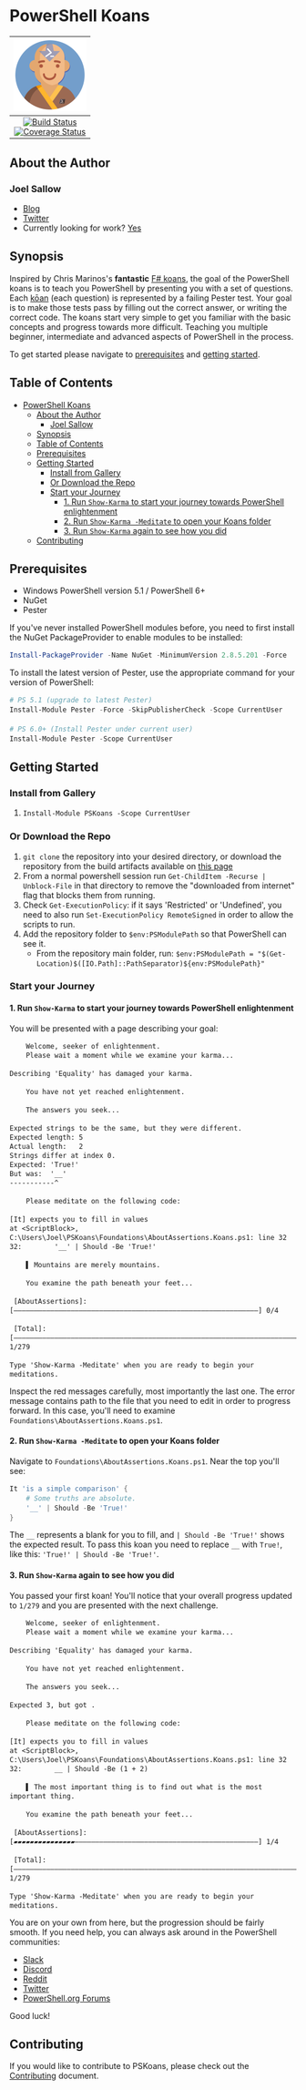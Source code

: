 # PowerShell Koans

| [![PSKoans Logo](./logo-128px.png)](./logo.svg)                                                 |
| :---------------------------------------------------------------------------------------------: |
| [![Build Status][build-badge]][build-link]<br/>[![Coverage Status][coverage-badge]][build-link] |

## About the Author

### Joel Sallow
- [Blog](https://vexx32.github.io)
- [Twitter](https://twitter.com/vexx32)
- Currently looking for work? [Yes](https://hirejoel.dev)

## Synopsis

Inspired by Chris Marinos's **fantastic** [F# koans](https://github.com/ChrisMarinos/FSharpKoans), the goal of the PowerShell koans is to teach you PowerShell by presenting you with a set of questions.
Each [kōan](https://en.wikipedia.org/wiki/K%C5%8Dan) (each question) is represented by a failing Pester test.
Your goal is to make those tests pass by filling out the correct answer, or writing the correct code.
The koans start very simple to get you familiar with the basic concepts and progress towards more difficult.
Teaching you multiple beginner, intermediate and advanced aspects of PowerShell in the process.

To get started please navigate to [prerequisites](#prerequisites) and [getting started](#getting-started).

## Table of Contents

- [PowerShell Koans](#powershell-koans)
  - [About the Author](#about-the-author)
    - [Joel Sallow](#joel-sallow)
  - [Synopsis](#synopsis)
  - [Table of Contents](#table-of-contents)
  - [Prerequisites](#prerequisites)
  - [Getting Started](#getting-started)
    - [Install from Gallery](#install-from-gallery)
    - [Or Download the Repo](#or-download-the-repo)
    - [Start your Journey](#start-your-journey)
      - [1. Run `Show-Karma` to start your journey towards PowerShell enlightenment](#1-run-show-karma-to-start-your-journey-towards-powershell-enlightenment)
      - [2. Run `Show-Karma -Meditate` to open your Koans folder](#2-run-show-karma--meditate-to-open-your-koans-folder)
      - [3. Run `Show-Karma` again to see how you did](#3-run-show-karma-again-to-see-how-you-did)
  - [Contributing](#contributing)


## Prerequisites

- Windows PowerShell version 5.1 / PowerShell 6+
- NuGet
- Pester

If you've never installed PowerShell modules before, you need to first install the NuGet PackageProvider to enable modules to be installed:

```PowerShell
Install-PackageProvider -Name NuGet -MinimumVersion 2.8.5.201 -Force
```

To install the latest version of Pester, use the appropriate command for your version of PowerShell:

```PowerShell
# PS 5.1 (upgrade to latest Pester)
Install-Module Pester -Force -SkipPublisherCheck -Scope CurrentUser

# PS 6.0+ (Install Pester under current user)
Install-Module Pester -Scope CurrentUser
```

## Getting Started

### Install from Gallery

1. `Install-Module PSKoans -Scope CurrentUser`

### Or Download the Repo

1. `git clone` the repository into your desired directory, or download the repository from the build artifacts available on [this page](https://dev.azure.com/SallowCode/PSKoans/_build/latest?definitionId=1)
2. From a normal powershell session run `Get-ChildItem -Recurse | Unblock-File` in that directory to remove the "downloaded from internet" flag that blocks them from running.
3. Check `Get-ExecutionPolicy`: if it says 'Restricted' or 'Undefined', you need to also run `Set-ExecutionPolicy RemoteSigned` in order to allow the scripts to run.
4. Add the repository folder to `$env:PSModulePath` so that PowerShell can see it.
   - From the repository main folder, run: `$env:PSModulePath = "$(Get-Location)$([IO.Path]::PathSeparator)${env:PSModulePath}"`

### Start your Journey

#### 1. Run `Show-Karma` to start your journey towards PowerShell enlightenment

You will be presented with a page describing your goal:

```code
    Welcome, seeker of enlightenment.
    Please wait a moment while we examine your karma...

Describing 'Equality' has damaged your karma.

    You have not yet reached enlightenment.

    The answers you seek...

Expected strings to be the same, but they were different.
Expected length: 5
Actual length:   2
Strings differ at index 0.
Expected: 'True!'
But was:  '__'
-----------^

    Please meditate on the following code:

[It] expects you to fill in values
at <ScriptBlock>, C:\Users\Joel\PSKoans\Foundations\AboutAssertions.Koans.ps1: line 32
32:        '__' | Should -Be 'True!'

    ▌ Mountains are merely mountains.

    You examine the path beneath your feet...

 [AboutAssertions]: [――――――――――――――――――――――――――――――――――――――――――――――――――――――――――――] 0/4

 [Total]: [―――――――――――――――――――――――――――――――――――――――――――――――――――――――――――――――――――――――――――――――――――――――――――――――――――――――――――――――――――――――――] 1/279

Type 'Show-Karma -Meditate' when you are ready to begin your meditations.
```

Inspect the red messages carefully, most importantly the last one.
The error message contains path to the file that you need to edit in order to progress forward.
In this case, you'll need to examine `Foundations\AboutAssertions.Koans.ps1`.

#### 2. Run `Show-Karma -Meditate` to open your Koans folder

Navigate to `Foundations\AboutAssertions.Koans.ps1`. Near the top you'll see:

```powershell
It 'is a simple comparison' {
    # Some truths are absolute.
    '__' | Should -Be 'True!'
}
```

The `__` represents a blank for you to fill, and `| Should -Be 'True!'` shows the expected result.
To pass this koan you need to replace `__` with `True!`, like this: `'True!' | Should -Be 'True!'`.

#### 3. Run `Show-Karma` again to see how you did

You passed your first koan!
You'll notice that your overall progress updated to `1/279` and you are presented with the next challenge.

```code
    Welcome, seeker of enlightenment.
    Please wait a moment while we examine your karma...

Describing 'Equality' has damaged your karma.

    You have not yet reached enlightenment.

    The answers you seek...

Expected 3, but got .

    Please meditate on the following code:

[It] expects you to fill in values
at <ScriptBlock>, C:\Users\Joel\PSKoans\Foundations\AboutAssertions.Koans.ps1: line 32
32:        __ | Should -Be (1 + 2)

    ▌ The most important thing is to find out what is the most important thing.

    You examine the path beneath your feet...

 [AboutAssertions]: [▰▰▰▰▰▰▰▰▰▰▰▰▰▰▰―――――――――――――――――――――――――――――――――――――――――――――] 1/4

 [Total]: [―――――――――――――――――――――――――――――――――――――――――――――――――――――――――――――――――――――――――――――――――――――――――――――――――――――――――――――――――――――――――] 1/279

Type 'Show-Karma -Meditate' when you are ready to begin your meditations.
```

 You are on your own from here, but the progression should be fairly smooth.
 If you need help, you can always ask around in the PowerShell communities:

- [Slack](https://j.mp/psslack)
- [Discord](https://j.mp/psdiscord)
- [Reddit](https://www.reddit.com/r/PowerShell/)
- [Twitter](https://twitter.com/hashtag/powershell)
- [PowerShell.org Forums](https://powershell.org/forums/forum/windows-powershell-qa/)

Good luck!

## Contributing

If you would like to contribute to PSKoans, please check out the [Contributing](https://github.com/vexx32/PSKoans/blob/master/CONTRIBUTING.md) document.

[build-badge]: https://dev.azure.com/SallowCode/PSKoans/_apis/build/status/PSKoans%20CI
[build-link]: https://dev.azure.com/SallowCode/PSKoans/_build/latest?definitionId=1
[coverage-badge]: https://img.shields.io/azure-devops/coverage/SallowCode/PSKoans/1

